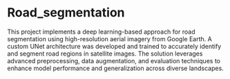 # Road_segmentation
 This project implements a deep learning-based approach for road segmentation using high-resolution aerial imagery from Google Earth. A custom UNet architecture was developed and trained to accurately identify and segment road regions in satellite images. The solution leverages advanced preprocessing, data augmentation, and evaluation techniques to enhance model performance and generalization across diverse landscapes.
